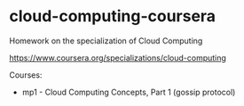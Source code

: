 # cloud-computing-coursera
Homework on the specialization of Cloud Computing

https://www.coursera.org/specializations/cloud-computing

Courses:
* mp1 - Cloud Computing Concepts, Part 1 (gossip protocol)
